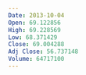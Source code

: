 ```yaml
---
Date: 2013-10-04
Open: 69.122856
High: 69.228569
Low: 68.371429
Close: 69.004288
Adj Close: 56.737148
Volume: 64717100
---
```

